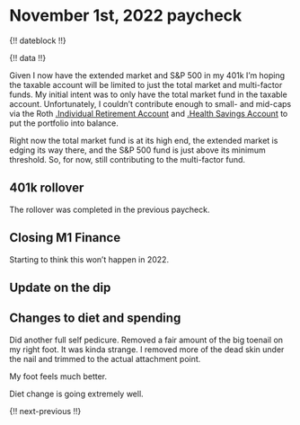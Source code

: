 # November 1st, 2022 paycheck

{!! dateblock !!}

{!! data !!}

Given I now have the extended market and S&P 500 in my 401k I’m hoping the taxable account will be limited to just the total market and multi-factor funds. My initial intent was to only have the total market fund in the taxable account. Unfortunately, I couldn’t contribute enough to small- and mid-caps via the Roth [.Individual Retirement Account](IRA) and [.Health Savings Account](HSA) to put the portfolio into balance.

Right now the total market fund is at its high end, the extended market is edging its way there, and the S&P 500 fund is just above its minimum threshold. So, for now, still contributing to the multi-factor fund.

## 401k rollover

The rollover was completed in the previous paycheck. 

## Closing M1 Finance

Starting to think this won’t happen in 2022.

## Update on the dip

## Changes to diet and spending

Did another full self pedicure. Removed a fair amount of the big toenail on my right foot. It was kinda strange. I removed more of the dead skin under the nail and trimmed to the actual attachment point. 

My foot feels much better. 

Diet change is going extremely well.

{!! next-previous !!}
